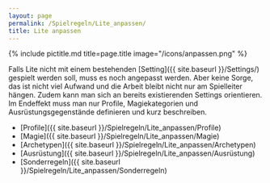 ```yaml
---
layout: page
permalink: /Spielregeln/Lite_anpassen/
title: Lite anpassen
---
```


{% include pictitle.md title=page.title image="/icons/anpassen.png" %}

Falls Lite nicht mit einem bestehenden [Setting]({{ site.baseurl }}/Settings/) gespielt werden soll, muss es noch angepasst werden. Aber keine Sorge, das ist nicht viel Aufwand und die Arbeit bleibt nicht nur am Spielleiter hängen. Zudem kann man sich an bereits existierenden Settings orientieren. Im Endeffekt muss man nur Profile, Magiekategorien und Ausrüstungsgegenstände definieren und kurz beschreiben.

- [Profile]({{ site.baseurl }}/Spielregeln/Lite_anpassen/Profile)
- [Magie]({{ site.baseurl }}/Spielregeln/Lite_anpassen/Magie)
- [Archetypen]({{ site.baseurl }}/Spielregeln/Lite_anpassen/Archetypen)
- [Ausrüstung]({{ site.baseurl }}/Spielregeln/Lite_anpassen/Ausrüstung)
- [Sonderregeln]({{ site.baseurl }}/Spielregeln/Lite_anpassen/Sonderregeln)
